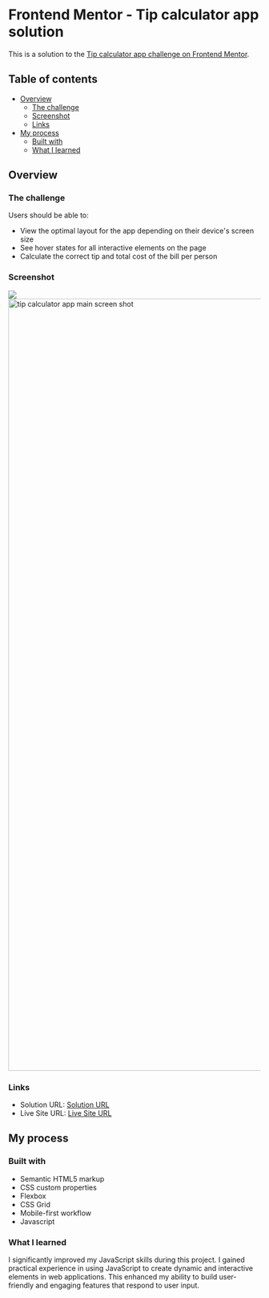 # Frontend Mentor - Tip calculator app solution

This is a solution to the [Tip calculator app challenge on Frontend Mentor](https://www.frontendmentor.io/challenges/tip-calculator-app-ugJNGbJUX).

## Table of contents

- [Overview](#overview)
  - [The challenge](#the-challenge)
  - [Screenshot](#screenshot)
  - [Links](#links)
- [My process](#my-process)
  - [Built with](#built-with)
  - [What I learned](#what-i-learned)



## Overview

### The challenge

Users should be able to:

- View the optimal layout for the app depending on their device's screen size
- See hover states for all interactive elements on the page
- Calculate the correct tip and total cost of the bill per person

### Screenshot

![](./screenshot.jpg)
<img width="1539" alt="tip calculator app main screen shot" src="https://github.com/khatias/tip-calculator-app-main/assets/130936157/f0ab0f96-5adc-4bd7-a492-e5c472ee1f56">



### Links

- Solution URL: [Solution URL ](https://github.com/khatias/tip-calculator-app-main)
- Live Site URL: [Live Site URL](https://khatias.github.io/tip-calculator-app-main/)

## My process

### Built with

- Semantic HTML5 markup
- CSS custom properties
- Flexbox
- CSS Grid
- Mobile-first workflow
- Javascript

### What I learned

I significantly improved my JavaScript skills during this project. I gained practical experience in using JavaScript to create dynamic and interactive elements in web applications. This enhanced my ability to build user-friendly and engaging features that respond to user input.


